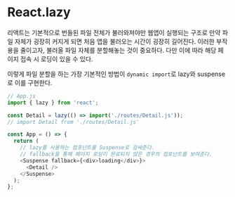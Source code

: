 # React.lazy

리액트는 기본적으로 번들된 파일 전체가 불러와져야만 웹앱이 실행되는 구조로 만약 파일 자체가 굉장히 커지게 되면 처음 앱을 불러오는 시간이 굉장히 길어진다. 이러한 부작용을 줄이고자, 불러올 파일 자체를 분할해놓는 것이 중요하다. 다만 이에 따라 해당 페이지 접속 시 로딩이 있을 수 있다.

이렇게 파일 분할을 하는 가장 기본적인 방법이 `dynamic import`로 lazy와 suspense로 이를 구현한다.

```js
// App.js
import { lazy } from 'react';

const Detail = lazy(() => import('./routes/Detail.js'));
// import Detail from './routes/Detail.js'

const App = () => {
  return (
    // lazy를 사용하는 컴포넌트를 Suspense로 감싸준다.
    // fallback을 통해 페이지 로딩이 완료되지 않은 경우의 컴포넌트를 보여준다.
    <Suspense fallback={<div>loading</div>}>
      <Detail />
    </Suspense>
  );
};
```
